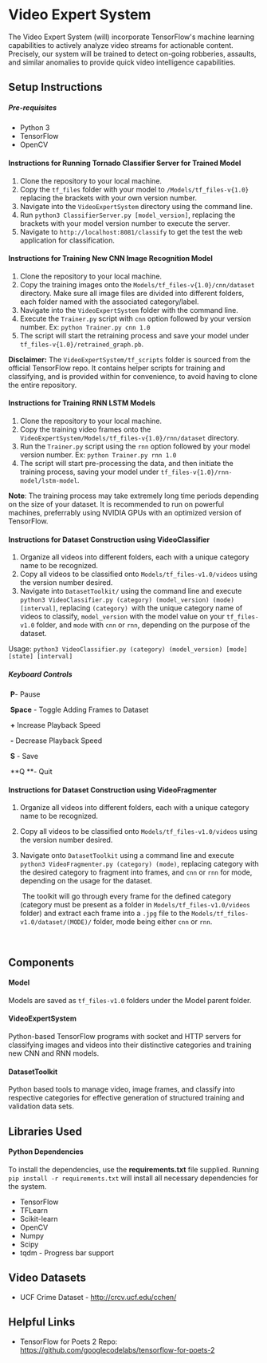 # Video Expert System

The Video Expert System (will) incorporate TensorFlow's machine learning capabilities to actively analyze video streams for actionable content. Precisely, our system will be trained to detect on-going robberies, assaults, and similar anomalies to provide quick video intelligence capabilities. 




## Setup Instructions

##### Pre-requisites

- Python 3
- TensorFlow 
- OpenCV 


#### Instructions for Running Tornado Classifier Server for Trained Model

1. Clone the repository to your local machine.
2. Copy the `tf_files` folder with your model to `/Models/tf_files-v{1.0}` replacing the brackets with your own version number.
3. Navigate into the `VideoExpertSystem` directory using the command line.
4. Run `python3 ClassifierServer.py [model_version]`, replacing the brackets with your model version number to execute the server. 
5. Navigate to `http://localhost:8081/classify` to get the test the web application for classification.



#### Instructions for Training New CNN Image Recognition Model 
1. Clone the repository to your local machine.
2. Copy the training images onto the `Models/tf_files-v{1.0}/cnn/dataset` directory. Make sure all image files are divided into different folders, each folder named with the associated category/label.
3. Navigate into the `VideoExpertSystem` folder with the command line.
4. Execute the `Trainer.py` script with `cnn` option followed by your version number. Ex: `python Trainer.py cnn 1.0`
5. The script will start the retraining process and save your model under `tf_files-v{1.0}/retrained_graph.pb`.

**Disclaimer:** The `VideoExpertSystem/tf_scripts` folder is sourced from the official TensorFlow repo. It contains helper scripts for training and classifying, and is provided within for convenience, to avoid having to clone the entire repository. 

#### Instructions for Training RNN LSTM Models

1. Clone the repository to your local machine.
2. Copy the training video frames onto the `VideoExpertSystem/Models/tf_files-v{1.0}/rnn/dataset` directory.
3. Run the `Trainer.py` script using the `rnn` option followed by your model version number. Ex: `python Trainer.py rnn 1.0`
4. The script will start pre-processing the data, and then initiate the training process, saving your model under `tf_files-v{1.0}/rnn-model/lstm-model`.

**Note**: The training process may take extremely long time periods depending on the size of your dataset. It is recommended to run on powerful machines, preferrably using NVIDIA GPUs with an optimized version of TensorFlow.



#### Instructions for Dataset Construction using VideoClassifier

1. Organize all videos into different folders, each with a unique category name to be recognized.
2. Copy all videos to be classified onto `Models/tf_files-v1.0/videos` using the version number desired.
3. Navigate into `DatasetToolkit/` using the command line and execute `python3 VideoClassifier.py (category) (model_version) (mode) [interval]`, replacing `(category) `with the unique category name of videos to classify, `model_version` with the model value on your `tf_files-v1.0` folder, and `mode` with `cnn` or `rnn`, depending on the purpose of the dataset.

Usage: `python3 VideoClassifier.py (category) (model_version) [mode][state] [interval]`

##### Keyboard Controls

​	**P**- Pause

​	**Space** - Toggle Adding Frames to Dataset

​	**+**  Increase Playback Speed

​	**-**  Decrease Playback Speed

​	**S** - Save

​	**Q **- Quit





#### Instructions for Dataset Construction using VideoFragmenter

1. Organize all videos into different folders, each with a unique category name to be recognized.

2. Copy all videos to be classified onto `Models/tf_files-v1.0/videos` using the version number desired.

3. Navigate onto `DatasetToolkit` using a command line and execute `python3 VideoFragmenter.py (category) (mode)`, replacing category with the desired category to fragment into frames, and `cnn` or `rnn` for mode, depending on the usage for the dataset.

   ​
   The toolkit will go through every frame for the defined category (category must be present as a folder in `Models/tf_files-v1.0/videos` folder) and extract each frame into a `.jpg` file to the `Models/tf_files-v1.0/dataset/(MODE)/` folder, mode being either `cnn` or `rnn`.

   ​

## Components

#### Model

Models are saved as `tf_files-v1.0` folders under the Model parent folder.

#### VideoExpertSystem

Python-based TensorFlow programs with socket and HTTP servers for classifying images and videos into their distinctive categories and training new CNN and RNN models.

#### DatasetToolkit

Python based tools to manage video, image frames, and classify into respective categories for effective generation of structured training and validation data sets. 



## Libraries Used

#### Python Dependencies

To install the dependencies, use the **requirements.txt** file supplied. Running `pip install -r requirements.txt` will install all necessary dependencies for the system.

- TensorFlow
- TFLearn
- Scikit-learn
- OpenCV
- Numpy
- Scipy
- tqdm - Progress bar support



## Video Datasets

- UCF Crime Dataset - http://crcv.ucf.edu/cchen/



## Helpful Links

- TensorFlow for Poets 2 Repo: https://github.com/googlecodelabs/tensorflow-for-poets-2